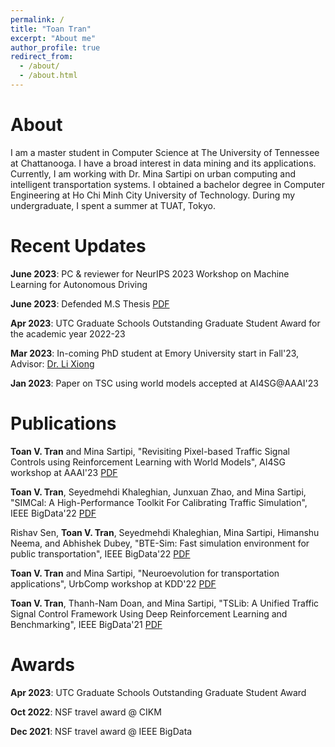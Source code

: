 ```yaml
---
permalink: /
title: "Toan Tran"
excerpt: "About me"
author_profile: true
redirect_from: 
  - /about/
  - /about.html
---
```


About
======
I am a master student in Computer Science at The University of Tennessee at Chattanooga. I have a broad interest in data mining and its applications. Currently, I am working with Dr. Mina Sartipi on urban computing and intelligent transportation systems. I obtained a bachelor degree in Computer Engineering at Ho Chi Minh City University of Technology. During my undergraduate, I spent a summer at TUAT, Tokyo.

Recent Updates
======
**June 2023**: PC & reviewer for NeurIPS 2023 Workshop on Machine Learning for Autonomous Driving

**June 2023**: Defended M.S Thesis [PDF](http://toan-vt.github.io/files/MS_Thesis.pdf)

**Apr 2023**: UTC Graduate Schools Outstanding Graduate Student Award for the academic year 2022-23  

**Mar 2023**: In-coming PhD student at Emory University start in Fall'23, Advisor: [Dr. Li Xiong](https://scholar.google.com/citations?hl=en&user=jJ8BLgsAAAAJ&view_op=list_works&sortby=pubdate)

**Jan 2023**: Paper on TSC using world models accepted at AI4SG@AAAI'23

Publications
======

**Toan V. Tran** and Mina Sartipi, "Revisiting Pixel-based Traffic Signal Controls using Reinforcement Learning with World Models", AI4SG workshop at AAAI'23 [PDF](https://amulyayadav.github.io/AI4SG2023/images/38.pdf)

**Toan V. Tran**, Seyedmehdi Khaleghian, Junxuan Zhao, and Mina Sartipi, "SIMCal: A High-Performance Toolkit For Calibrating Traffic Simulation", IEEE BigData'22 [PDF](https://ieeexplore.ieee.org/document/10021057)

Rishav Sen, **Toan V. Tran**, Seyedmehdi Khaleghian, Mina Sartipi, Himanshu Neema, and Abhishek Dubey, "BTE-Sim: Fast simulation environment for public transportation", IEEE BigData'22 [PDF](https://ieeexplore.ieee.org/document/10020973)

**Toan V. Tran** and Mina Sartipi, "Neuroevolution for transportation applications", UrbComp workshop at KDD'22 [PDF](http://urban-computing.com/urbcomp2022/file/UrbComp2022_paper_6010.pdf)

**Toan V. Tran**, Thanh-Nam Doan, and Mina Sartipi, "TSLib: A Unified Traffic Signal Control Framework Using Deep Reinforcement Learning and Benchmarking", IEEE BigData'21 [PDF](https://ieeexplore.ieee.org/document/9671993)

Awards
======

**Apr 2023**: UTC Graduate Schools Outstanding Graduate Student Award  

**Oct 2022**: NSF travel award @ CIKM

**Dec 2021**: NSF travel award @ IEEE BigData

